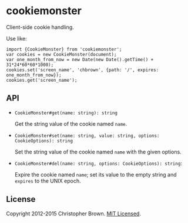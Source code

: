 # cookiemonster

Client-side cookie handling.

Use like:

    import {CookieMonster} from 'cookiemonster';
    var cookies = new CookieMonster(document);
    var one_month_from_now = new Date(new Date().getTime() + 31*24*60*60*1000);
    cookies.set('screen_name', 'chbrown', {path: '/', expires: one_month_from_now});
    cookies.get('screen_name');


## API

* `CookieMonster#get(name: string): string`

   Get the string value of the cookie named `name`.
* `CookieMonster#set(name: string, value: string, options: CookieOptions): string`

   Set the string value of the cookie named `name` with the given options.
* `CookieMonster#del(name: string, options: CookieOptions): string`:

   Expire the cookie named `name`; set its value to the empty string and `expires` to the UNIX epoch.


## License

Copyright 2012-2015 Christopher Brown. [MIT Licensed](http://chbrown.github.io/licenses/MIT/#2012-2015).
